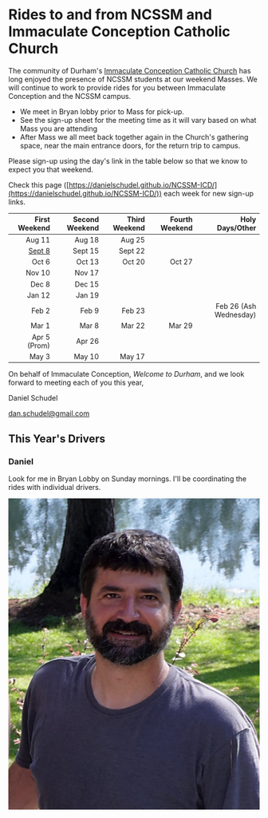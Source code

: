 # Rides to and from NCSSM and Immaculate Conception Catholic Church

The community of Durham's [Immaculate Conception Catholic Church](http://icdurham.org/) has long enjoyed the 
presence of NCSSM students at our weekend Masses. We will continue to work to provide rides for you between
Immaculate Conception and the NCSSM campus.

* We meet in Bryan lobby prior to Mass for pick-up.
* See the sign-up sheet for the meeting time as it will vary based on what Mass you are attending
* After Mass we all meet back together again in the Church's gathering space, near the main entrance doors, for the return trip to campus.

Please sign-up using the day's link in the table below so that we know to expect you that weekend.

Check this page ([https://danielschudel.github.io/NCSSM-ICD/](https://danielschudel.github.io/NCSSM-ICD/))
each week for new sign-up links.

|First Weekend      |Second Weekend |Third Weekend            |Fourth Weekend  |Holy Days/Other         |
|------------------:|--------------:|------------------------:|---------------:|-----------------------:|
|Aug  11            |Aug 18         |Aug 25                   |                |                        |
|[Sept  8](https://www.signupgenius.com/go/10c0b4cafa82ba13-september10)            |Sept 15        |Sept 22                  |                |                        |
|Oct   6            |Oct  13        |Oct  20                  |Oct 27          |                        |
|Nov  10            |Nov  17        |                         |                |                        |
|Dec   8            |Dec  15        |                         |                |                        |
|Jan  12            |Jan  19        |                         |                |                        |
|Feb   2            |Feb   9        |Feb  23                  |                |Feb 26 (Ash Wednesday)  |
|Mar   1            |Mar   8        |Mar  22                  |Mar     29      |                        |
|Apr   5 (Prom)     |Apr  26        |                         |                |                        |
|May   3            |May  10        |May  17                  |                |                        |


On behalf of Immaculate Conception, *Welcome to Durham*, and we look forward to meeting each of you this year,

Daniel Schudel

[dan.schudel@gmail.com](mailto:dan.schudel@gmail.com)

## This Year's Drivers

### Daniel

Look for me in Bryan Lobby on Sunday mornings. I'll be coordinating the rides with individual drivers.

![Daniel](Images/daniel.jpg "Daniel")
